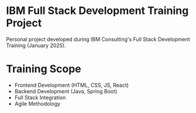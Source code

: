 # IBM Full Stack Development Training Project
Personal project developed during IBM Consulting's Full Stack Development Training (January 2025).

# Training Scope

- Frontend Development (HTML, CSS, JS, React)
- Backend Development (Java, Spring Boot)
- Full Stack Integration
- Agile Methodology
